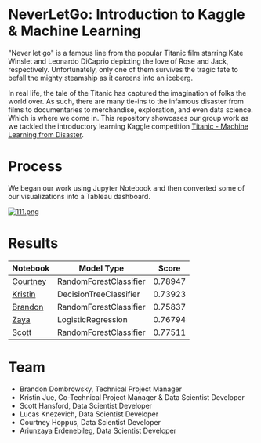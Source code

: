 # NeverLetGo: Introduction to Kaggle & Machine Learning 
"Never let go" is a famous line from the popular Titanic film starring Kate Winslet and Leonardo DiCaprio depicting the love of Rose and Jack, respectively. Unfortunately, only one of them survives the tragic fate to befall the mighty steamship as it careens into an iceberg. 
 
In real life, the tale of the Titanic has captured the imagination of folks the world over. As such, there are many tie-ins to the infamous disaster from films to documentaries to merchandise, exploration, and even data science. Which is where we come in. This repository showcases our group work as we tackled the introductory learning Kaggle competition [Titanic - Machine Learning from Disaster](https://www.kaggle.com/competitions/titanic). 

# Process
We began our work using Jupyter Notebook and then converted some of our visualizations into a Tableau dashboard.
 
[![111.png](https://i.postimg.cc/C1LkrtG2/111.png)](https://postimg.cc/LqwJnx0k)
 
# Results
| Notebook  | Model Type | Score |
| ------------- | ------------- | ------------- |
| [Courtney](https://www.kaggle.com/code/courtneyhoppus/courtneyresubmission?scriptVersionId=131529543) | RandomForestClassifier | 0.78947 |
| [Kristin](https://www.kaggle.com/code/kristinjue/kristin-s-updated-titanic-kaggle-submission) | DecisionTreeClassifier | 0.73923 |
| [Brandon](https://www.kaggle.com/code/brandondombrowsky/ifyoujumpijump-jackdawson?scriptVersionId=133195636) | RandomForestClassifier | 0.75837 |
| [Zaya](https://www.kaggle.com/code/ariunzayaerdenebileg/zayatitanic4) | LogisticRegression | 0.76794 |
| [Scott](https://www.kaggle.com/code/cuckeroni/fork-of-scott-s-titanic-predictions/edit/run/132541946) | RandomForestClassifier | 0.77511 |
 
# Team
- Brandon Dombrowsky, Technical Project Manager
- Kristin Jue, Co-Technical Project Manager & Data Scientist Developer
- Scott Hansford, Data Scientist Developer
- Lucas Knezevich, Data Scientist Developer
- Courtney Hoppus, Data Scientist Developer
- Ariunzaya Erdenebileg, Data Scientist Developer

